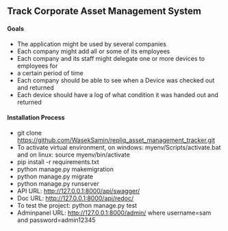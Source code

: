 ## Track Corporate Asset Management System

#### Goals
- The application might be used by several companies
- Each company might add all or some of its employees
- Each company and its staff might delegate one or more devices to employees for
- a certain period of time
- Each company should be able to see when a Device was checked out and returned
- Each device should have a log of what condition it was handed out and returned

#### Installation Process
- git clone https://github.com/WasekSamin/repliq_asset_management_tracker.git
- To activate virtual environment, on windows: myenv/Scripts/activate.bat and on linux: source myenv/bin/activate
- pip install -r requirements.txt
- python manage.py makemigration
- python manage.py migrate
- python manage.py runserver
- API URL: http://127.0.0.1:8000/api/swagger/
- Doc URL: http://127.0.0.1:8000/api/redoc/
- To test the project: python manage.py test
- Adminpanel URL: http://127.0.0.1:8000/admin/ where username=sam and password=admin12345
